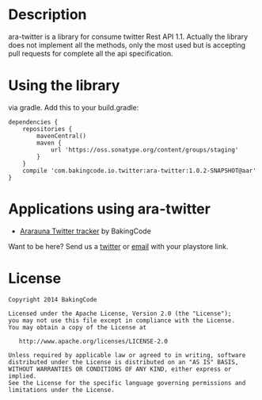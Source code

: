 Description
=================

ara-twitter is a library for consume twitter Rest API 1.1. Actually the library does not implement all the methods, only the most used but is accepting pull requests for complete all the api specification.


Using the library
================

via gradle. Add this to your build.gradle:

    dependencies {  
        repositories {
            mavenCentral()
            maven {
                url 'https://oss.sonatype.org/content/groups/staging'
            }
        }
        compile 'com.bakingcode.io.twitter:ara-twitter:1.0.2-SNAPSHOT@aar'
    }


Applications using ara-twitter
================

* [Ararauna Twitter tracker](https://play.google.com/store/apps/details?id=bakingcode.tweedb) by BakingCode

Want to be here? Send us a [twitter](https://twitter.com/bakingcode) or [email](mailto:info@bakingcode.com) with your playstore link.


License
=======

    Copyright 2014 BakingCode

    Licensed under the Apache License, Version 2.0 (the "License");
    you may not use this file except in compliance with the License.
    You may obtain a copy of the License at

       http://www.apache.org/licenses/LICENSE-2.0

    Unless required by applicable law or agreed to in writing, software
    distributed under the License is distributed on an "AS IS" BASIS,
    WITHOUT WARRANTIES OR CONDITIONS OF ANY KIND, either express or implied.
    See the License for the specific language governing permissions and
    limitations under the License.

